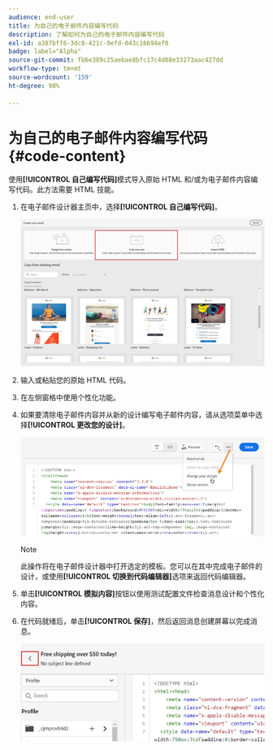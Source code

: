 ```yaml
---
audience: end-user
title: 为自己的电子邮件内容编写代码
description: 了解如何为自己的电子邮件内容编写代码
exl-id: a387bff6-3dc8-421c-9efd-043c16694ef0
badge: label="Alpha"
source-git-commit: fb6e389c25aebae8bfc17c4d88e33273aac427dd
workflow-type: tm+mt
source-wordcount: '159'
ht-degree: 98%

---
```


# 为自己的电子邮件内容编写代码 {#code-content}

使用&#x200B;**[!UICONTROL 自己编写代码]**&#x200B;模式导入原始 HTML 和/或为电子邮件内容编写代码。此方法需要 HTML 技能。

1. 在电子邮件设计器主页中，选择&#x200B;**[!UICONTROL 自己编写代码]**。

   ![](assets/code-your-own.png)

1. 输入或粘贴您的原始 HTML 代码。

1. 在左侧窗格中使用个性化功能。

1. 如果要清除电子邮件内容并从新的设计编写电子邮件内容，请从选项菜单中选择&#x200B;**[!UICONTROL 更改您的设计]**。

   ![](assets/code-editor-change-design.png)

   >[!NOTE]
   >
   >此操作将在电子邮件设计器中打开选定的模板。您可以在其中完成电子邮件的设计，或使用&#x200B;**[!UICONTROL 切换到代码编辑器]**&#x200B;选项来返回代码编辑器。

1. 单击&#x200B;**[!UICONTROL 模拟内容]**&#x200B;按钮以使用测试配置文件检查消息设计和个性化内容。

1. 在代码就绪后，单击&#x200B;**[!UICONTROL 保存]**，然后返回消息创建屏幕以完成消息。

   ![](assets/code-editor-save.png)
